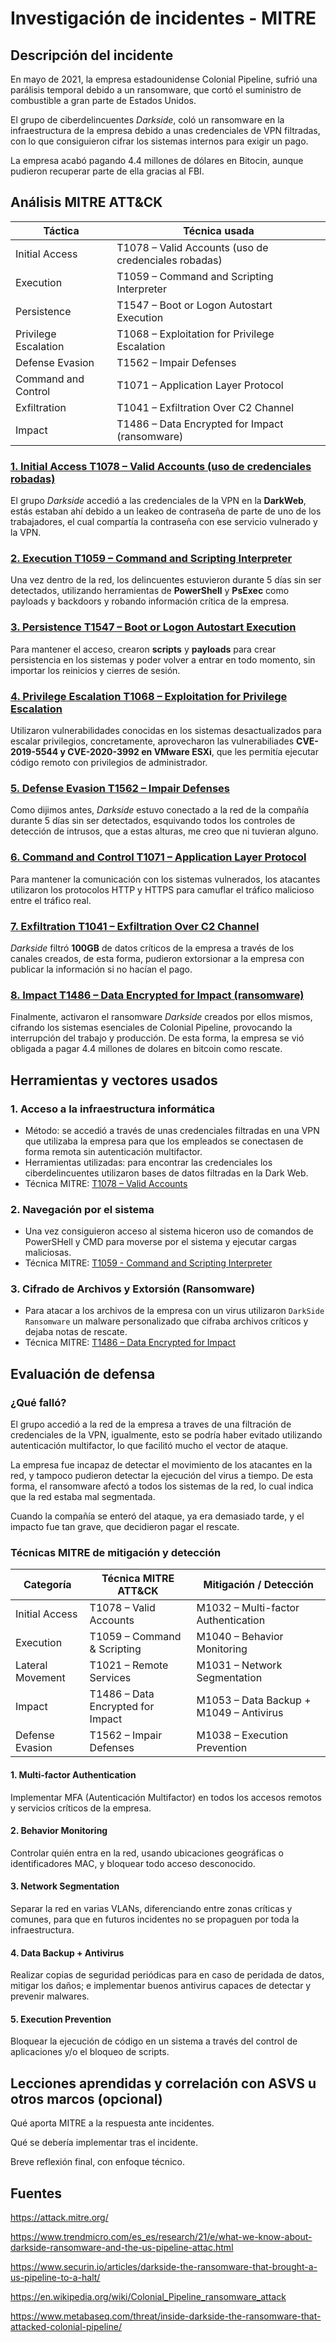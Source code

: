 # Investigación de incidentes - MITRE

## Descripción del incidente
En mayo de 2021, la empresa estadounidense Colonial Pipeline, sufrió una parálisis temporal debido a un ransomware, que cortó el suministro de combustible a gran parte de Estados Unidos.

El grupo de ciberdelincuentes *Darkside*, coló un ransomware en la infraestructura de la empresa debido a unas credenciales de VPN filtradas, con lo que consiguieron cifrar los sistemas internos para exigir un pago.

La empresa acabó pagando 4.4 millones de dólares en Bitocin, aunque pudieron recuperar parte de ella gracias al FBI.

## Análisis MITRE ATT&CK

| **Táctica**          | **Técnica usada**                                    |
| -------------------- | ---------------------------------------------------- |
| Initial Access       | T1078 – Valid Accounts (uso de credenciales robadas) |
| Execution            | T1059 – Command and Scripting Interpreter            |
| Persistence          | T1547 – Boot or Logon Autostart Execution            |
| Privilege Escalation | T1068 – Exploitation for Privilege Escalation        |
| Defense Evasion      | T1562 – Impair Defenses                              |
| Command and Control  | T1071 – Application Layer Protocol                   |
| Exfiltration         | T1041 – Exfiltration Over C2 Channel                 |
| Impact               | T1486 – Data Encrypted for Impact (ransomware)       |

### [1. Initial Access T1078 – Valid Accounts (uso de credenciales robadas)](https://attack.mitre.org/techniques/T1078/)

El grupo *Darkside* accedió a las credenciales de la VPN en la **DarkWeb**, estás estaban ahí debido a un leakeo de contraseña de parte de uno de los trabajadores, el cual compartía la contraseña con ese servicio vulnerado y la VPN.

### [2. Execution T1059 – Command and Scripting Interpreter](https://attack.mitre.org/techniques/T1059/)

Una vez dentro de la red, los delincuentes estuvieron durante 5 días sin ser detectados, utilizando herramientas de **PowerShell** y **PsExec** como payloads y backdoors y robando información crítica de la empresa.

### [3. Persistence T1547 – Boot or Logon Autostart Execution](https://attack.mitre.org/techniques/T1547/)

Para mantener el acceso, crearon **scripts** y **payloads** para crear persistencia en los sistemas y poder volver a entrar en todo momento, sin importar los reinicios y cierres de sesión.

### [4. Privilege Escalation T1068 – Exploitation for Privilege Escalation](https://attack.mitre.org/techniques/T1068/)

Utilizaron vulnerabilidades conocidas en los sistemas desactualizados para escalar privilegios, concretamente, aprovecharon las vulnerabiliades **CVE-2019-5544 y CVE-2020-3992 en VMware ESXi**, que les permitía ejecutar código remoto con privilegios de administrador.

### [5. Defense Evasion T1562 – Impair Defenses](https://attack.mitre.org/techniques/T1562/)

Como dijimos antes, *Darkside* estuvo conectado a la red de la compañía durante 5 días sin ser detectados, esquivando todos los controles de detección de intrusos, que a estas alturas, me creo que ni tuvieran alguno.

### [6. Command and Control T1071 – Application Layer Protocol](https://attack.mitre.org/techniques/T1071/)

Para mantener la comunicación con los sistemas vulnerados, los atacantes utilizaron los protocolos HTTP y HTTPS para camuflar el tráfico malicioso entre el tráfico real.

### [7. Exfiltration T1041 – Exfiltration Over C2 Channel](https://attack.mitre.org/techniques/T1041/)

*Darkside* filtró **100GB** de datos críticos de la empresa a través de los canales creados, de esta forma, pudieron extorsionar a la empresa con publicar la información si no hacían el pago.

### [8. Impact T1486 – Data Encrypted for Impact (ransomware)](https://attack.mitre.org/techniques/T1486/)

Finalmente, activaron el ransomware *Darkside* creados por ellos mismos, cifrando los sistemas esenciales de Colonial Pipeline, provocando la interrupción del trabajo y producción. De esta forma, la empresa se vió obligada a pagar 4.4 millones de dolares en bitcoin como rescate.

## Herramientas y vectores usados

### 1. Acceso a la infraestructura informática

- Método: se accedió a través de unas credenciales filtradas en una VPN que utilizaba la empresa para que los empleados se conectasen de forma remota sin autenticación multifactor.
- Herramientas utilizadas: para encontrar las credenciales los ciberdelincuentes utilizaron bases de datos filtradas en la Dark Web.
- Técnica MITRE: [T1078 – Valid Accounts](https://attack.mitre.org/techniques/T1078/)

### 2. Navegación por el sistema

- Una vez consiguieron acceso al sistema hiceron uso de comandos de PowerSHell y CMD para moverse por el sistema y ejecutar cargas maliciosas.
- Técnica MITRE: [T1059 - Command and Scripting Interpreter](https://attack.mitre.org/techniques/T1059/)

### 3. Cifrado de Archivos y Extorsión (Ransomware)

- Para atacar a los archivos de la empresa con un virus utilizaron `DarkSide Ransomware` un malware personalizado que cifraba archivos críticos y dejaba notas de rescate. 
- Técnica MITRE: [T1486 – Data Encrypted for Impact](https://attack.mitre.org/techniques/T1486/)

## Evaluación de defensa

### ¿Qué falló?

El grupo accedió a la red de la empresa a traves de una filtración de credenciales de la VPN, igualmente, esto se podría haber evitado utilizando autenticación multifactor, lo que facilitó mucho el vector de ataque.

La empresa fue incapaz de detectar el movimiento de los atacantes en la red, y tampoco pudieron detectar la ejecución del virus a tiempo. De esta forma, el ransomware afectó a todos los sistemas de la red, lo cual indica que la red estaba mal segmentada.

Cuando la compañía se enteró del ataque, ya era demasiado tarde, y el impacto fue tan grave, que decidieron pagar el rescate.

### Técnicas MITRE de mitigación y detección

| Categoría        | Técnica MITRE ATT&CK              | Mitigación / Detección                  |
| ---------------- | --------------------------------- | --------------------------------------- |
| Initial Access   | T1078 – Valid Accounts            | M1032 – Multi-factor Authentication     |
| Execution        | T1059 – Command & Scripting       | M1040 – Behavior Monitoring             |
| Lateral Movement | T1021 – Remote Services           | M1031 – Network Segmentation            |
| Impact           | T1486 – Data Encrypted for Impact | M1053 – Data Backup + M1049 – Antivirus |
| Defense Evasion  | T1562 – Impair Defenses           | M1038 – Execution Prevention            |

#### 1. Multi-factor Authentication

Implementar MFA (Autenticación Multifactor) en todos los accesos remotos y servicios críticos de la empresa.

#### 2. Behavior Monitoring

Controlar quién entra en la red, usando ubicaciones geográficas o identificadores MAC, y bloquear todo acceso desconocido.

#### 3. Network Segmentation

Separar la red en varias VLANs, diferenciando entre zonas críticas y comunes, para que en futuros incidentes no se propaguen por toda la infraestructura.

#### 4. Data Backup + Antivirus

Realizar copias de seguridad periódicas para en caso de peridada de datos, mitigar los daños; e implementar buenos antivirus capaces de detectar y prevenir malwares.

#### 5. Execution Prevention

Bloquear la ejecución de código en un sistema a través del control de aplicaciones y/o el bloqueo de scripts.

## Lecciones aprendidas y correlación con ASVS u otros marcos (opcional)
Qué aporta MITRE a la respuesta ante incidentes.

Qué se debería implementar tras el incidente.

Breve reflexión final, con enfoque técnico.

## Fuentes

https://attack.mitre.org/

https://www.trendmicro.com/es_es/research/21/e/what-we-know-about-darkside-ransomware-and-the-us-pipeline-attac.html

https://www.securin.io/articles/darkside-the-ransomware-that-brought-a-us-pipeline-to-a-halt/

https://en.wikipedia.org/wiki/Colonial_Pipeline_ransomware_attack

https://www.metabaseq.com/threat/inside-darkside-the-ransomware-that-attacked-colonial-pipeline/
